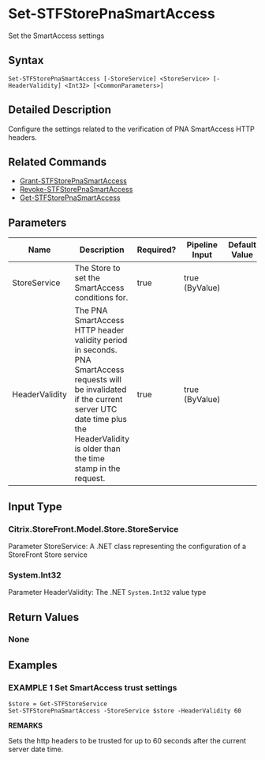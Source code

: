 ﻿# Set-STFStorePnaSmartAccess

Set the SmartAccess settings

## Syntax

```
Set-STFStorePnaSmartAccess [-StoreService] <StoreService> [-HeaderValidity] <Int32> [<CommonParameters>]
```

## Detailed Description

Configure the settings related to the verification of PNA SmartAccess HTTP headers.

## Related Commands

* [Grant-STFStorePnaSmartAccess](./Grant-STFStorePnaSmartAccess)
* [Revoke-STFStorePnaSmartAccess](./Revoke-STFStorePnaSmartAccess)
* [Get-STFStorePnaSmartAccess](./Get-STFStorePnaSmartAccess)

## Parameters

| Name   | Description | Required? | Pipeline Input | Default Value |
| --- | --- | --- | --- | --- |
|StoreService|The Store to set the SmartAccess conditions for.|true|true (ByValue)| |
|HeaderValidity|The PNA SmartAccess HTTP header validity period in seconds. PNA SmartAccess requests will be invalidated if the current server UTC date time plus the HeaderValidity is older than the time stamp in the request.|true|true (ByValue)| |

## Input Type

### Citrix.StoreFront.Model.Store.StoreService

Parameter StoreService: A .NET class representing the configuration of a StoreFront Store service

### System.Int32

Parameter HeaderValidity: The .NET `System.Int32` value type

## Return Values

### None

## Examples

### EXAMPLE 1 Set SmartAccess trust settings

```
$store = Get-STFStoreService
Set-STFStorePnaSmartAccess -StoreService $store -HeaderValidity 60
```

**REMARKS**

Sets the http headers to be trusted for up to 60 seconds after the current server date time.
